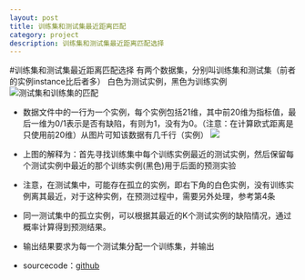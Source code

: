```yaml
---
layout: post
title: 训练集和测试集最近距离匹配
category: project
description: 训练集和测试集最近距离匹配选择
---
```


#训练集和测试集最近距离匹配选择
有两个数据集，分别叫训练集和测试集（前者的实例instance比后者多）
白色为测试实例，黑色为训练实例
![测试集和训练集的匹配](http://i.imgur.com/rfCVNIW.png)

-    数据文件中的一行为一个实例，每个实例包括21维，其中前20维为指标值，最后一维为0/1表示是否有缺陷，有则为1，没有为0。（注意：在计算欧式距离是只使用前20维）从图片可知该数据有几千行（实例）
![](http://i.imgur.com/FI1yXKX.png)				
-	上图的解释为：首先寻找训练集中每个训练实例最近的测试实例，然后保留每个测试实例中最近的那个训练实例(黑色)用于后面的预测实验

- 	注意，在测试集中，可能存在孤立的实例，即右下角的白色实例，没有训练实例离其最近，对于这种实例，在预测过程中，需要另外处理，参考第4条

- 	同一测试集中的孤立实例，可以根据其最近的K个测试实例的缺陷情况，通过概率计算得到预测结果。
- 输出结果要求为每一个测试集分配一个训练集，并输出

- sourcecode：[github](https://github.com/swinghu/DataMatch.git)



